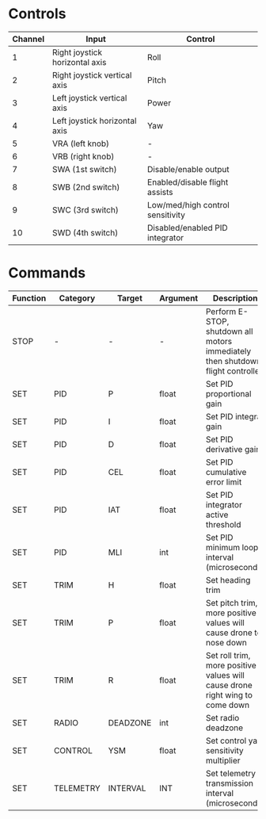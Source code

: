 # Controls

| Channel | Input                          | Control                          |
| ------- | ------------------------------ | -------------------------------- |
| 1       | Right joystick horizontal axis | Roll                             |
| 2       | Right joystick vertical axis   | Pitch                            |
| 3       | Left joystick vertical axis    | Power                            |
| 4       | Left joystick horizontal axis  | Yaw                              |
| 5       | VRA (left knob)                | -                                |
| 6       | VRB (right knob)               | -                                |
| 7       | SWA (1st switch)               | Disable/enable output            |
| 8       | SWB (2nd switch)               | Enabled/disable flight assists   |
| 9       | SWC (3rd switch)               | Low/med/high control sensitivity |
| 10      | SWD (4th switch)               | Disabled/enabled PID integrator  |

# Commands

| Function | Category  | Target   | Argument | Description                                                                     |
| -------- | --------- | -------- | -------- | ------------------------------------------------------------------------------- |
| STOP     | -         | -        | -        | Perform E-STOP, shutdown all motors immediately then shutdown flight controller |
| SET      | PID       | P        | float    | Set PID proportional gain                                                       |
| SET      | PID       | I        | float    | Set PID integral gain                                                           |
| SET      | PID       | D        | float    | Set PID derivative gain                                                         |
| SET      | PID       | CEL      | float    | Set PID cumulative error limit                                                  |
| SET      | PID       | IAT      | float    | Set PID integrator active threshold                                             |
| SET      | PID       | MLI      | int      | Set PID minimum loop interval (microseconds)                                    |
| SET      | TRIM      | H        | float    | Set heading trim                                                                |
| SET      | TRIM      | P        | float    | Set pitch trim, more positive values will cause drone to nose down              |
| SET      | TRIM      | R        | float    | Set roll trim, more positive values will cause drone right wing to come down    |
| SET      | RADIO     | DEADZONE | int      | Set radio deadzone                                                              |
| SET      | CONTROL   | YSM      | float    | Set control yaw sensitivity multiplier                                          |
| SET      | TELEMETRY | INTERVAL | INT      | Set telemetry transmission interval (microseconds)                              |
